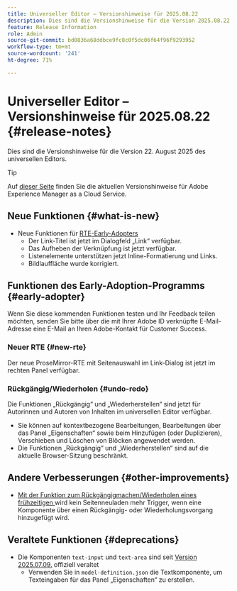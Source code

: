 ```yaml
---
title: Universeller Editor – Versionshinweise für 2025.08.22
description: Dies sind die Versionshinweise für die Version 2025.08.22 des universellen Editors.
feature: Release Information
role: Admin
source-git-commit: bd0836a68ddbce9fc8c0f5dc06f64f96f9293952
workflow-type: tm+mt
source-wordcount: '241'
ht-degree: 71%

---
```



# Universeller Editor – Versionshinweise für 2025.08.22 {#release-notes}

Dies sind die Versionshinweise für die Version 22. August 2025 des universellen Editors.

>[!TIP]
>
>Auf [dieser Seite](/help/release-notes/release-notes-cloud/release-notes-current.md) finden Sie die aktuellen Versionshinweise für Adobe Experience Manager as a Cloud Service.

## Neue Funktionen {#what-is-new}

* Neue Funktionen für [RTE-Early-Adopters](#new-rte)
   * Der Link-Titel ist jetzt im Dialogfeld „Link“ verfügbar.
   * Das Aufheben der Verknüpfung ist jetzt verfügbar.
   * Listenelemente unterstützen jetzt Inline-Formatierung und Links.
   * Bildlauffläche wurde korrigiert.

## Funktionen des Early-Adoption-Programms {#early-adopter}

Wenn Sie diese kommenden Funktionen testen und Ihr Feedback teilen möchten, senden Sie bitte über die mit Ihrer Adobe ID verknüpfte E-Mail-Adresse eine E-Mail an Ihren Adobe-Kontakt für Customer Success.

### Neuer RTE {#new-rte}

Der neue ProseMirror-RTE mit Seitenauswahl im Link-Dialog ist jetzt im rechten Panel verfügbar.

### Rückgängig/Wiederholen {#undo-redo}

Die Funktionen „Rückgängig“ und „Wiederherstellen“ sind jetzt für Autorinnen und Autoren von Inhalten im universellen Editor verfügbar.

* Sie können auf kontextbezogene Bearbeitungen, Bearbeitungen über das Panel „Eigenschaften“ sowie beim Hinzufügen (oder Duplizieren), Verschieben und Löschen von Blöcken angewendet werden.
* Die Funktionen „Rückgängig“ und „Wiederherstellen“ sind auf die aktuelle Browser-Sitzung beschränkt.

## Andere Verbesserungen {#other-improvements}

* [Mit der Funktion zum Rückgängigmachen/Wiederholen eines frühzeitigen ](#undo-redo) wird kein Seitenneuladen mehr Trigger, wenn eine Komponente über einen Rückgängig- oder Wiederholungsvorgang hinzugefügt wird.

## Veraltete Funktionen {#deprecations}

* Die Komponenten `text-input` und `text-area` sind seit [Version 2025.07.09.](/help/release-notes/universal-editor/2025/2025-07-09.md) offiziell veraltet
   * Verwenden Sie in `model-definition.json` die Textkomponente, um Texteingaben für das Panel „Eigenschaften“ zu erstellen.
